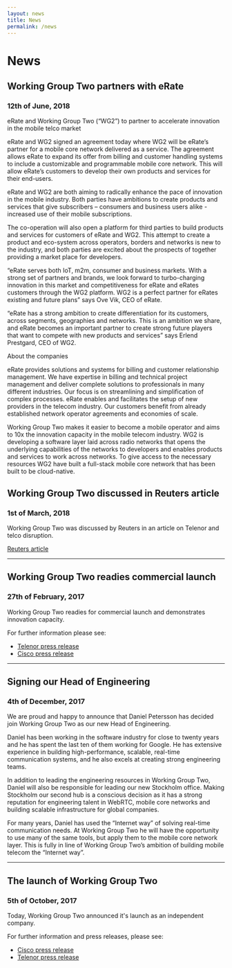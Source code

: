 ```yaml
---
layout: news
title: News
permalink: /news
---
```


# News

## Working Group Two partners with eRate
### 12th of June, 2018

eRate and Working Group Two (“WG2”) to partner to accelerate innovation in the mobile telco market

eRate and WG2 signed an agreement today where WG2 will be eRate’s partner for a mobile core network delivered as a service. The agreement allows eRate to expand its offer from billing and customer handling systems to include a customizable and programmable mobile core network. This will allow eRate’s customers to develop their own products and services for their end-users. 

eRate and WG2 are both aiming to radically enhance the pace of innovation in the mobile industry. Both parties have ambitions to create products and services that give subscribers – consumers and business users alike - increased use of their mobile subscriptions. 

The co-operation will also open a platform for third parties to build products and services for customers of eRate and WG2. This attempt to create a product and eco-system across operators, borders and networks is new to the industry, and both parties are excited about the prospects of together providing a market place for developers. 

“eRate serves both IoT, m2m, consumer and business markets. With a strong set of partners and brands, we look forward to turbo-charging innovation in this market and competitiveness for eRate and eRates customers through the WG2 platform. WG2 is a perfect partner for eRates existing and future plans” says Ove Vik, CEO of eRate.

“eRate has a strong ambition to create differentiation for its customers, across segments, geographies and networks. This is an ambition we share, and eRate becomes an important partner to create strong future players that want to compete with new products and services” says Erlend Prestgard, CEO of WG2.

About the companies

eRate provides solutions and systems for billing and customer relationship management. We have expertise in billing and technical project management and deliver complete solutions to professionals in many different industries. Our focus is on streamlining and simplification of complex processes. eRate enables and facilitates the setup of new providers in the telecom industry. Our customers benefit from already established network operator agreements and economies of scale.

Working Group Two makes it easier to become a mobile operator and aims to 10x the innovation capacity in the mobile telecom industry. WG2 is developing a software layer laid across radio networks that opens the underlying capabilities of the networks to developers and enables products and services to work across networks. To give access to the necessary resources WG2 have built a full-stack mobile core network that has been built to be cloud-native. 


## Working Group Two discussed in Reuters article
### 1st of March, 2018

Working Group Two was discussed by Reuters in an article on Telenor and telco disruption. 

[Reuters article](https://www.reuters.com/article/us-telecoms-mobileworld-telenor/norways-telenor-seeks-salvation-in-the-cloud-idUSKCN1GD5JA)

---

## Working Group Two readies commercial launch
### 27th of February, 2017

Working Group Two readies for commercial launch and demonstrates innovation capacity. 

For further information please see: 
* [Telenor press release](https://www.telenor.com/media/press-release/working-group-two-readies-commercial-launch/)
* [Cisco press release](https://newsroom.cisco.com/press-release-content?type=webcontent&articleId=1913518)

---

## Signing our Head of Engineering 
### 4th of December, 2017

We are proud and happy to announce that Daniel Petersson has decided join Working Group Two as our new Head of Engineering. 

Daniel has been working in the software industry for close to twenty years and he has spent the last ten of them working for Google. He has extensive experience in building high-performance, scalable, real-time communication systems, and he also excels at creating strong engineering teams.

In addition to leading the engineering resources in Working Group Two, Daniel will also be responsible for leading our new Stockholm office. Making Stockholm our second hub is a conscious decision as it has a strong reputation for engineering talent in WebRTC, mobile core networks and building scalable infrastructure for global companies.  

For many years, Daniel has used the “Internet way” of solving real-time communication needs. At Working Group Two he will have the opportunity to use many of the same tools, but apply them to the mobile core network layer. This is fully in line of Working Group Two’s ambition of building mobile telecom the “Internet way”. 

---

## The launch of Working Group Two
### 5th of October, 2017

Today, Working Group Two announced it's launch as  an independent company. 

For further information and press releases, please see:

* [Cisco press release](https://newsroom.cisco.com/press-release-content?type=webcontent&articleId=1884622)
* [Telenor press release](https://www.telenor.com/media/press-release/telenor-and-cisco-introduce-workinggrouptwo/)
